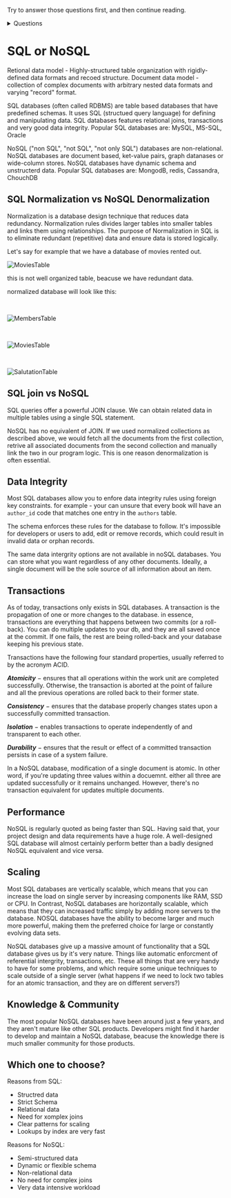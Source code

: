 Try to answer those questions first, and then continue reading.

<details>
  <summary>Questions</summary>
  
  <details>
  <summary>Question 1</summary>
  
  Describe an SQL database
  <details>
  <summary>Answer</summary>
  
SQL databases (often called RDBMS) are table based databases that have predefined schemas. It uses SQL (structued query language) for defining and manipulating data.
SQL databases features relational joins, transactions and very good data integrity.
Popular SQL databases are: MySQL, MS-SQL, Oracle

  </details>
  </details>
  
  <details>
  <summary>Question 2</summary>
  
  Describe a NoSQL database
  <details>
  <summary>Answer</summary>
  
NoSQL ("non SQL", "not SQL", "not only SQL") databases are non-relational.
NoSQL databases are document based, ket-value pairs, graph datanases or wide-column stores.
NoSQL databases have dynamic schema and unstructerd data.
Popular SQL databases are: MongodB, redis, Cassandra, ChouchDB
  </details>
  </details>
  
  <details>
  <summary>Question 3</summary>
  
  What is normalization?
  <details>
  <summary>Answer</summary>
  
Normalization is a database design technique that reduces data redundancy. 
Normalization rules divides larger tables into smaller tables and links them using relationships.
The purpose of Normalization in SQL is to eliminate redundant (repetitive) data and ensure data is stored logically.
  </details>
  </details>
  
  <details>
  <summary>Question 4</summary>
  
  Why would you want that your NoSQL database will be denormalized?
  <details>
  <summary>Answer</summary>
  
No SQL databases features no JOIN clause. Therefore, if we want to mimic the JOIN clause effect on our normalized database, we'll need to do couple of different queries,
whereas in denormlized database - one query will be enough.
Ideally, a single document will be the sole source of all information about an item.
  </details>
  </details>
  
  <details>
  <summary>Question 5</summary>
  
  What is data integrity?
  <details>
  <summary>Answer</summary>
  
  Data integirty is the maintenance of, and the assurance of the accuracy and consistency of data over its entrie life-cycle.
  It is a critical aspect to the design, implementation and usage of any system which stores, processes or retrieves data.
  </details>
  </details>
  
  <details>
  <summary>Question 6</summary>
  
  How do we achieve data intergrity in SQL database? How do we do it with NoSQL database?
  <details>
  <summary>Answer</summary>
  
Most SQL databases allow you to enfore data integrity rules using foreign key constraints.
for example - your can unsure that every book will have an `author_id` code that matches one entry in the `authors` table.

The schema enforces these rules for the database to follow. It's impossible for developers or users to add, edit or remove records, which could result in invalid data or orphan records.

The same data intergrity options are not available in noSQL databases. You can store what you want regardless of any other documents. Ideally, a single document will be the sole source of all information about an item.
  </details>
  </details>
  
   <details>
  <summary>Question 7</summary>
  
  What are transactions?
  <details>
  <summary>Answer</summary>
  
As of today, transactions only exists in SQL databases.
A transaction is the propagation of one or more changes to the database. 
in essence, transactions are everything that happens between two commits (or a roll-back). You can do multiple updates to your db, and they are all saved once at the commit.
If one fails, the rest are being rolled-back and your database keeping his previous state.

Transactions have the following four standard properties, usually referred to by the acronym ACID.

***Atomicity*** − ensures that all operations within the work unit are completed successfully. Otherwise, the transaction is aborted at the point of failure and all the previous operations are rolled back to their former state.

***Consistency*** − ensures that the database properly changes states upon a successfully committed transaction.

***Isolation*** − enables transactions to operate independently of and transparent to each other.

***Durability*** − ensures that the result or effect of a committed transaction persists in case of a system failure.

In a NoSQL database, modification of a single document is atomic. In other word, if you're updating three values within a docuemnt. either all three are updated successfully or it remains unchanged. However, there's no transaction equivalent for updates multiple documents.
  </details>
  </details>
  
  <details>
  <summary>Question 8</summary>
  
  Explain the difference in performance between SQL and NoSQL databases
  <details>
  <summary>Answer</summary>
  
NoSQL is regularly quoted as being faster than SQL.
Having said that, your project design and data requirements have a huge role.  A well-designed SQL database will almost certainly perform better than a badly designed NoSQL equivalent and vice versa.
  </details>
  </details>
  
  <details>
  <summary>Question 9</summary>
  
  Explain the difference in scaling between SQL and NoSQL databases
  <details>
  <summary>Answer</summary>
  
Most SQL databases are vertically scalable, which means that you can increase the load on single server by increasing components like RAM, SSD or CPU.
In Contrast, NoSQL databases are horizontally scalable, which means that they can increased traffic simply by adding more servers to the database. NOSQL databases have the ability to become larger and much more powerful, making them the preferred choice for large or constantly evolving data sets.

NoSQL databases give up a massive amount of functionality that a SQL database gives us by it's very nature.
Things like automatic enforcment of referential intergrity, transactions, etc. These all things that are very handy to have for some problems, and which require some unique techniques to scale outside of a single server (what happens if we need to lock two tables for an atomic transaction, and they are on different servers?)
  </details>
  </details>
  
  <details>
  <summary>Question 10</summary>
  
  State 3 reasons to choose SQL over NoSQL
  <details>
  <summary>Answer</summary>
  
  Reasons from SQL:
* Structred data
* Strict Schema
* Relational data
* Need for xomplex joins
* Clear patterns for scaling
* Lookups by index are very fast

  </details>
  </details>
  
  <details>
  <summary>Question 11</summary>
  
  State 3 reasons to choose NoSQL over SQL
  <details>
  <summary>Answer</summary>
  
Reasons for NoSQL:
* Semi-structured data
* Dynamic or flexible schema
* Non-relational data
* No need for complex joins
* Very data intensive workload 
  </details>
  </details>
</details>


# SQL or NoSQL

Retional data model - Highly-structured table organization with rigidly-defined data formats and recoed structure.
Document data model - collection of complex documents with arbitrary nested data formats and varying "record" format.

SQL databases (often called RDBMS) are table based databases that have predefined schemas. It uses SQL (structued query language) for defining and manipulating data.
SQL databases features relational joins, transactions and very good data integrity.
Popular SQL databases are: MySQL, MS-SQL, Oracle

NoSQL ("non SQL", "not SQL", "not only SQL") databases are non-relational.
NoSQL databases are document based, ket-value pairs, graph datanases or wide-column stores.
NoSQL databases have dynamic schema and unstructerd data.
Popular SQL databases are: MongodB, redis, Cassandra, ChouchDB

## SQL Normalization vs NoSQL Denormalization

Normalization is a database design technique that reduces data redundancy. 
Normalization rules divides larger tables into smaller tables and links them using relationships.
The purpose of Normalization in SQL is to eliminate redundant (repetitive) data and ensure data is stored logically.

Let's say for example that we have a database of movies rented out.

![MoviesTable](https://www.guru99.com/images/NormalizationTable1.png)

this is not well organized table, beacuse we have redundant data.

normalized database will look like this:

<br>

![MembersTable](https://www.guru99.com/images/2NFTable1.png)

<br>

![MoviesTable](https://www.guru99.com/images/2NFTable2.png)

<br>

![SalutationTable](https://www.guru99.com/images/2NFTable3.png)

## SQL join vs NoSQL

SQL queries offer a powerful JOIN clause. We can obtain related data in multiple tables using a single SQL statement.

NoSQL has no equivalent of JOIN. If we used normalized collections as described above, we would fetch all the documents from the first collection, retrive all associated
documents from the second collection and manually link the two in our program logic. This is one reason denormalization is often essential.

## Data Integrity

Most SQL databases allow you to enfore data integrity rules using foreign key constraints.
for example - your can unsure that every book will have an `author_id` code that matches one entry in the `authors` table.

The schema enforces these rules for the database to follow. It's impossible for developers or users to add, edit or remove records, which could result in invalid data or orphan records.

The same data intergrity options are not available in noSQL databases. You can store what you want regardless of any other documents. Ideally, a single document will be the sole source of all information about an item.

## Transactions

As of today, transactions only exists in SQL databases.
A transaction is the propagation of one or more changes to the database. 
in essence, transactions are everything that happens between two commits (or a roll-back). You can do multiple updates to your db, and they are all saved once at the commit.
If one fails, the rest are being rolled-back and your database keeping his previous state.

Transactions have the following four standard properties, usually referred to by the acronym ACID.

***Atomicity*** − ensures that all operations within the work unit are completed successfully. Otherwise, the transaction is aborted at the point of failure and all the previous operations are rolled back to their former state.

***Consistency*** − ensures that the database properly changes states upon a successfully committed transaction.

***Isolation*** − enables transactions to operate independently of and transparent to each other.

***Durability*** − ensures that the result or effect of a committed transaction persists in case of a system failure.

In a NoSQL database, modification of a single document is atomic. In other word, if you're updating three values within a docuemnt. either all three are updated successfully or it remains unchanged. However, there's no transaction equivalent for updates multiple documents.


## Performance

NoSQL is regularly quoted as being faster than SQL.
Having said that, your project design and data requirements have a huge role.  A well-designed SQL database will almost certainly perform better than a badly designed NoSQL equivalent and vice versa.

## Scaling

Most SQL databases are vertically scalable, which means that you can increase the load on single server by increasing components like RAM, SSD or CPU.
In Contrast, NoSQL databases are horizontally scalable, which means that they can increased traffic simply by adding more servers to the database. NOSQL databases have the ability to become larger and much more powerful, making them the preferred choice for large or constantly evolving data sets.

NoSQL databases give up a massive amount of functionality that a SQL database gives us by it's very nature.
Things like automatic enforcment of referential intergrity, transactions, etc. These all things that are very handy to have for some problems, and which require some unique techniques to scale outside of a single server (what happens if we need to lock two tables for an atomic transaction, and they are on different servers?)

## Knowledge & Community

The most popular NoSQL databases have been around just a few years, and they aren't mature like other SQL products.
Developers might find it harder to develop and maintain a NoSQL database, beacuse the knowledge there is much smaller community for those products.

## Which one to choose?
Reasons from SQL:
* Structred data
* Strict Schema
* Relational data
* Need for xomplex joins
* Clear patterns for scaling
* Lookups by index are very fast

Reasons for NoSQL:
* Semi-structured data
* Dynamic or flexible schema
* Non-relational data
* No need for complex joins
* Very data intensive workload 
